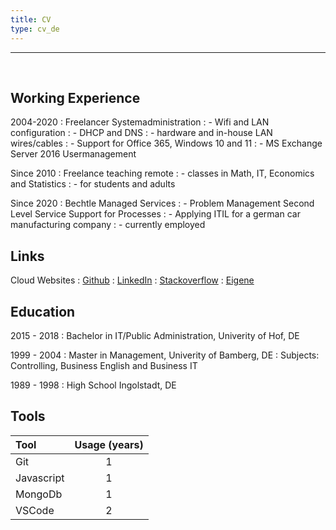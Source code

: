 ```yaml
---
title: CV
type: cv_de
---
```


-----------
<br>

Working Experience
--------------------
2004-2020
: Freelancer Systemadministration
: - Wifi and LAN configuration
: - DHCP and DNS
: - hardware and in-house LAN wires/cables
: - Support for Office 365, Windows 10 and 11 
: - MS Exchange Server 2016 Usermanagement
    
Since 2010
: Freelance teaching remote
: -  classes in Math, IT, Economics and Statistics 
: - for students and adults

Since 2020
: Bechtle Managed Services
: - Problem Management Second Level Service Support for Processes
: - Applying ITIL for a german car manufacturing company
: - currently employed

Links
--------------------
Cloud Websites
: [Github](https://github.com/tik9)
: [LinkedIn](https://www.linkedin.com/in/timo1818)
: [Stackoverflow](https://stackexchange.com/users/1886776/timo?tab=activity)
: [Eigene](https://tiapps.netlify.app)

Education
----------
2015 - 2018
: Bachelor in IT/Public Administration, Univerity of Hof, DE

1999 - 2004
: Master in Management, Univerity of Bamberg, DE
: Subjects: Controlling, Business English and Business IT

1989 - 1998
: High School Ingolstadt, DE


Tools
------------

| Tool       | Usage (years) |
| :--------- | :-----------: |
| Git        |       1       |
| Javascript |       1       |
| MongoDb    |       1       |
| VSCode     |       2       |